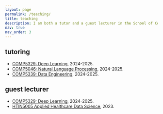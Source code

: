 ```yaml
---
layout: page
permalink: /teaching/
title: teaching
description: I am both a tutor and a guest lecturer in the School of Computer Science at the University of Sydney.
nav: true
nav_order: 3
---
```


## tutoring
- [COMP5329: Deep Learning](https://www.sydney.edu.au/units/COMP5329), 2024-2025.
- [COMP5046: Natural Language Processing](https://www.sydney.edu.au/units/COMP5046), 2024-2025.
- [COMP5339: Data Engineering](https://www.sydney.edu.au/units/COMP5339), 2024-2025.

## guest lecturer
- [COMP5329: Deep Learning](https://www.sydney.edu.au/units/COMP5329), 2024-2025.
- [HTIN5005 Applied Healthcare Data Science](https://www.sydney.edu.au/units/HTIN5005), 2023.
